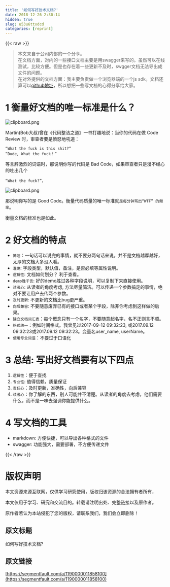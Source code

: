 ```yaml
---
title: '如何写好技术文档?' 
date: 2018-12-26 2:30:14
hidden: true
slug: u53u6ttxdcd
categories: [reprint]
---
```


{{< raw >}}

                    
<blockquote>本文来自于公司内部的一个分享。<br>在文档方面，对内的一些接口文档主要是用swagger来写的。虽然可以在线测试，比较方便。但是也存在着一些更新不及时，swgger文档无法导出成文件的问题。<br>在对外提供的文档方面：我主要负责做一个浏览器端的一个js sdk。文档还算可以<a href="https://github.com/wangduanduan/wellclient" rel="nofollow noreferrer" target="_blank">github地址</a>，所以想把一些写文档的心得分享给大家。</blockquote>
<h1 id="articleHeader0">1 衡量好文档的唯一标准是什么？</h1>
<p><span class="img-wrap"><img data-src="/img/bVXUVO?w=500&amp;h=471" src="https://static.alili.tech/img/bVXUVO?w=500&amp;h=471" alt="clipboard.png" title="clipboard.png" style="cursor: pointer; display: inline;"></span></p>
<p>Martin(Bob大叔)曾在《代码整洁之道》一书打趣地说：当你的代码在做 Code Review 时，审查者要是愤怒地吼道：</p>
<div class="widget-codetool" style="display:none;">
      <div class="widget-codetool--inner">
      <span class="selectCode code-tool" data-toggle="tooltip" data-placement="top" title="" data-original-title="全选"></span>
      <span type="button" class="copyCode code-tool" data-toggle="tooltip" data-placement="top" data-clipboard-text="“What the fuck is this shit?”
“Dude, What the fuck！”" title="" data-original-title="复制"></span>
      <span type="button" class="saveToNote code-tool" data-toggle="tooltip" data-placement="top" title="" data-original-title="放进笔记"></span>
      </div>
      </div><pre class="hljs kotlin"><code>“What the fuck <span class="hljs-keyword">is</span> <span class="hljs-keyword">this</span> shit?”
“Dude, What the fuck！”</code></pre>
<p>等言辞激烈的词语时，那说明你写的代码是 Bad Code，如果审查者只是漫不经心的吐出几个</p>
<p><code>“What the fuck?”，</code></p>
<p><span class="img-wrap"><img data-src="/img/bVXUVS?w=514&amp;h=139" src="https://static.alili.tech/img/bVXUVS?w=514&amp;h=139" alt="clipboard.png" title="clipboard.png" style="cursor: pointer; display: inline;"></span></p>
<p>那说明你写的是 Good Code。衡量代码质量的唯一标准就<code>是每分钟骂出“WTF” 的频率</code>。</p>
<p>衡量文档的标准也是如此。</p>
<h1 id="articleHeader1">2 好文档的特点</h1>
<ul>
<li>
<code>简洁</code>：一句话可以说完的事情，就不要分两句话来说。并不是文档越厚越好，太厚的文档大多没人看。</li>
<li>
<code>准确</code>: 字段类型，默认值，备注，是否必填等属性说明。</li>
<li>
<code>逻辑性</code>: 文档如何划分？ 利于查看。</li>
<li>
<code>demo胜千言</code>: 好的demo胜过各种字段说明，可以复制下来直接使用。</li>
<li>
<code>读者心</code>: 从读者的角度考虑, 方法尽量简洁。可以传递一个参数搞定的事情，绝对不要让用户去传两个参数。</li>
<li>
<code>及时更新</code>: 不更新的文档比bug更严重。</li>
<li>
<code>向后兼容</code>: 不要随意废弃已有的接口或者某个字段，除非你考虑到这样做的后果。</li>
<li>
<code>建立文档词汇表</code>：每个概念只有一个名字，不要随意起名字，名不正则言不顺。</li>
<li>
<code>格式统一</code>：例如时间格式。我曾见过2017-09-12 09:32:23, 或2017.09.12 09:32:23或2017.09.12 09:32:23。变量名user_name, userName。</li>
<li>
<code>使用专业词语</code>：不要过于口语化</li>
</ul>
<h1 id="articleHeader2">3 总结: 写出好文档要有以下四点</h1>
<ol>
<li>
<code>逻辑性</code>：便于查找</li>
<li>
<code>专业性</code>: 值得信赖，质量保证</li>
<li>
<code>责任心</code>：及时更新，准确性，向后兼容</li>
<li>
<code>读者心</code>：你了解的东西，别人可能并不清楚。从读者的角度去考虑，他们需要什么，而不是一味去强调你能提供什么。</li>
</ol>
<h1 id="articleHeader3">4 写文档的工具</h1>
<ul>
<li>markdown: 方便快捷，可以导出各种格式的文件</li>
<li>swagger: 功能强大，需要部署，不方便传递文件</li>
</ul>

                
{{< /raw >}}

# 版权声明
本文资源来源互联网，仅供学习研究使用，版权归该资源的合法拥有者所有，

本文仅用于学习、研究和交流目的。转载请注明出处、完整链接以及原作者。

原作者若认为本站侵犯了您的版权，请联系我们，我们会立即删除！

## 原文标题
如何写好技术文档?

## 原文链接
[https://segmentfault.com/a/1190000011858100](https://segmentfault.com/a/1190000011858100)

